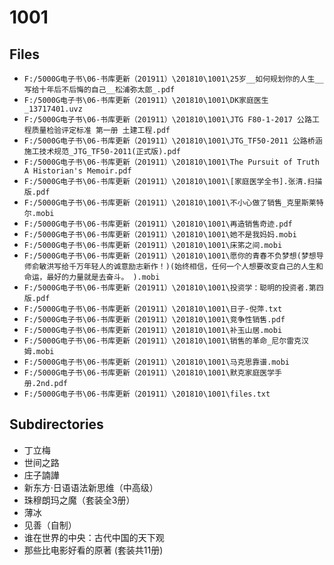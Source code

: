 # 1001

## Files

- `F:/5000G电子书\06-书库更新（201911）\201810\1001\25岁__如何规划你的人生__写给十年后不后悔的自己__松浦弥太郎_.pdf`
- `F:/5000G电子书\06-书库更新（201911）\201810\1001\DK家庭医生_13717401.uvz`
- `F:/5000G电子书\06-书库更新（201911）\201810\1001\JTG F80-1-2017 公路工程质量检验评定标准 第一册 土建工程.pdf`
- `F:/5000G电子书\06-书库更新（201911）\201810\1001\JTG_TF50-2011 公路桥涵施工技术规范_JTG_TF50-2011(正式版).pdf`
- `F:/5000G电子书\06-书库更新（201911）\201810\1001\The Pursuit of Truth A Historian's Memoir.pdf`
- `F:/5000G电子书\06-书库更新（201911）\201810\1001\[家庭医学全书].张清.扫描版.pdf`
- `F:/5000G电子书\06-书库更新（201911）\201810\1001\不小心做了销售_克里斯莱特尔.mobi`
- `F:/5000G电子书\06-书库更新（201911）\201810\1001\再造销售奇迹.pdf`
- `F:/5000G电子书\06-书库更新（201911）\201810\1001\她不是我妈妈.mobi`
- `F:/5000G电子书\06-书库更新（201911）\201810\1001\床笫之间.mobi`
- `F:/5000G电子书\06-书库更新（201911）\201810\1001\愿你的青春不负梦想(梦想导师俞敏洪写给千万年轻人的诚意励志新作！)(始终相信，任何一个人想要改变自己的人生和命运，最好的力量就是去奋斗。 ).mobi`
- `F:/5000G电子书\06-书库更新（201911）\201810\1001\投资学：聪明的投资者.第四版.pdf`
- `F:/5000G电子书\06-书库更新（201911）\201810\1001\日子-倪萍.txt`
- `F:/5000G电子书\06-书库更新（201911）\201810\1001\竞争性销售.pdf`
- `F:/5000G电子书\06-书库更新（201911）\201810\1001\补玉山居.mobi`
- `F:/5000G电子书\06-书库更新（201911）\201810\1001\销售的革命_尼尔雷克汉姆.mobi`
- `F:/5000G电子书\06-书库更新（201911）\201810\1001\马克思靠谱.mobi`
- `F:/5000G电子书\06-书库更新（201911）\201810\1001\默克家庭医学手册.2nd.pdf`
- `F:/5000G电子书\06-书库更新（201911）\201810\1001\files.txt`

## Subdirectories

- 丁立梅
- 世间之路
- 庄子諵譁
- 新东方·日语语法新思维（中高级）
- 珠穆朗玛之魔（套装全3册）
- 薄冰
- 见善（自制）
- 谁在世界的中央：古代中国的天下观
- 那些比电影好看的原著 (套装共11册)
